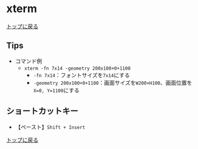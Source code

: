 
# xterm

[トップに戻る](../index.md)

## Tips

- コマンド例
    - `xterm -fn 7x14 -geometry 200x100+0+1100`
        - `-fn 7x14`：フォントサイズを`7x14`にする
        - `-geometry 200x100+0+1100`：画面サイズを`W200×H100`、画面位置を`X=0, Y=1100`にする

## ショートカットキー

- 【ペースト】`Shift + Insert`

[トップに戻る](../index.md)
